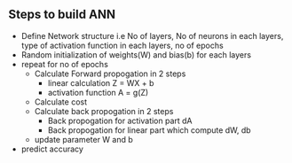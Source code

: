 ## **Steps to build ANN**

* Define Network structure i.e No of layers, No of neurons in each layers, type of activation function in each layers, no of epochs
* Random initialization of weights(W) and bias(b) for each layers
* repeat for no of epochs
	* Calculate Forward propogation in 2 steps
		* linear calculation  Z = WX + b
		* activation function A = g(Z)
	* Calculate cost
	* Calculate back propogation in 2 steps
		* Back propogation for activation part dA
		* Back propogation for linear part which compute dW, db
	* update parameter W and b
* predict accuracy
